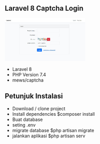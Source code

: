 
## Laravel 8 Captcha Login
<img src="https://github.com/restu-dev/laravel-login-captcha/blob/main/capture.JPG" width="50%"/>

- Laravel 8
- PHP Version 7.4
- mews/captcha

## Petunjuk Instalasi
- Download / clone project
- Install dependencies $composer install
- Buat database 
- seting .env
- migrate database $php artisan migrate
- jalankan aplikasi $php artisan serv

